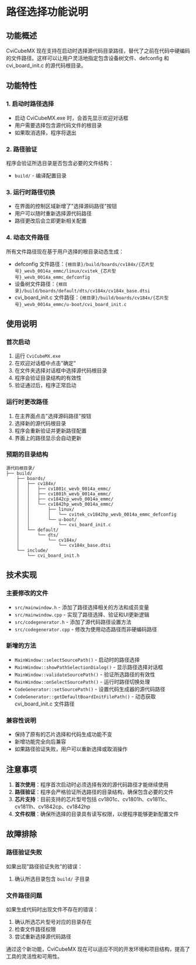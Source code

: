 # 路径选择功能说明

## 功能概述

CviCubeMX 现在支持在启动时选择源代码目录路径，替代了之前在代码中硬编码的文件路径。这样可以让用户灵活地指定包含设备树文件、defconfig 和 cvi_board_init.c 的源代码根目录。

## 功能特性

### 1. 启动时路径选择
- 启动 CviCubeMX.exe 时，会首先显示欢迎对话框
- 用户需要选择包含源代码文件的根目录
- 如果取消选择，程序将退出

### 2. 路径验证
程序会验证所选目录是否包含必要的文件结构：
- `build/` - 编译配置目录

### 3. 运行时路径切换
- 在界面的控制区域新增了"选择源码路径"按钮
- 用户可以随时重新选择源代码路径
- 路径更改后会立即更新相关配置

### 4. 动态文件路径
所有文件路径现在基于用户选择的根目录动态生成：
- defconfig 文件路径：`{根目录}/build/boards/cv184x/{芯片型号}_wevb_0014a_emmc/linux/cvitek_{芯片型号}_wevb_0014a_emmc_defconfig`
- 设备树文件路径：`{根目录}/build/boards/default/dts/cv184x/cv184x_base.dtsi`
- cvi_board_init.c 文件路径：`{根目录}/build/boards/cv184x/{芯片型号}_wevb_0014a_emmc/u-boot/cvi_board_init.c`

## 使用说明

### 首次启动
1. 运行 `CviCubeMX.exe`
2. 在欢迎对话框中点击"确定"
3. 在文件夹选择对话框中选择源代码根目录
4. 程序会验证目录结构的有效性
5. 验证通过后，程序正常启动

### 运行时更改路径
1. 在主界面点击"选择源码路径"按钮
2. 选择新的源代码根目录
3. 程序会重新验证并更新路径配置
4. 界面上的路径显示会自动更新

### 预期的目录结构
```
源代码根目录/
├── build/
    ├── boards/
    │   ├── cv184x/
    │   │   ├── cv1801c_wevb_0014a_emmc/
    │   │   ├── cv1801h_wevb_0014a_emmc/
    │   │   ├── cv1842cp_wevb_0014a_emmc/
    │   │   └── cv1842hp_wevb_0014a_emmc/
    │   │       ├── linux/
    │   │       │   └── cvitek_cv1842hp_wevb_0014a_emmc_defconfig
    │   │       └── u-boot/
    │   │           └── cvi_board_init.c
    │   └── default/
    │       └── dts/
    │           └── cv184x/
    │               └── cv184x_base.dtsi
    └── include/
        └── cvi_board_init.h
```

## 技术实现

### 主要修改的文件
- `src/mainwindow.h` - 添加了路径选择相关的方法和成员变量
- `src/mainwindow.cpp` - 实现了路径选择、验证和UI更新逻辑
- `src/codegenerator.h` - 添加了源代码路径设置方法
- `src/codegenerator.cpp` - 修改为使用动态路径而非硬编码路径

### 新增的方法
- `MainWindow::selectSourcePath()` - 启动时的路径选择
- `MainWindow::showPathSelectionDialog()` - 显示路径选择对话框
- `MainWindow::validateSourcePath()` - 验证所选路径的有效性
- `MainWindow::onSelectSourcePath()` - 运行时路径切换处理
- `CodeGenerator::setSourcePath()` - 设置代码生成器的源代码路径
- `CodeGenerator::getDefaultBoardInitFilePath()` - 动态获取 cvi_board_init.c 文件路径

### 兼容性说明
- 保持了原有的芯片选择和代码生成功能不变
- 新增功能完全向后兼容
- 如果路径验证失败，用户可以重新选择或取消操作

## 注意事项

1. **首次使用**：程序首次启动时必须选择有效的源代码路径才能继续使用
2. **路径验证**：程序会严格验证所选路径的目录结构，确保包含必要的文件
3. **芯片支持**：目前支持的芯片型号包括 cv1801c、cv1801h、cv1811c、cv1811h、cv1842cp、cv1842hp
4. **文件权限**：确保所选择的目录具有读写权限，以便程序能够更新配置文件

## 故障排除

### 路径验证失败
如果出现"路径验证失败"的错误：
1. 确认所选目录包含 `build/` 子目录

### 文件路径问题
如果生成代码时出现文件不存在的错误：
1. 确认所选芯片型号对应的目录存在
2. 检查文件路径权限
3. 尝试重新选择源代码路径

通过这个新功能，CviCubeMX 现在可以适应不同的开发环境和项目结构，提高了工具的灵活性和可用性。